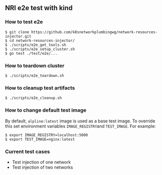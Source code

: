 ## NRI e2e test with kind

### How to test e2e

```
$ git clone https://github.com/k8snetworkplumbingwg/network-resources-injector.git
$ cd network-resources-injector/
$ ./scripts/e2e_get_tools.sh
$ ./scripts/e2e_setup_cluster.sh
$ go test ./test/e2e/...
```

### How to teardown cluster

```
$ ./scripts/e2e_teardown.sh
```

### How to cleanup test artifacts

```
$ ./scripts/e2e_cleanup.sh
```

### How to change default test image
By default, ```alpline:latest``` image is used as a base test image. To override this
set environment variables ```IMAGE_REGISTRY```and ```TEST_IMAGE```. For example:

```
$ export IMAGE_REGISTRY=localhost:5000
$ export TEST_IMAGE=nginx:latest
```

### Current test cases
* Test injection of one network
* Test injection of two networks
